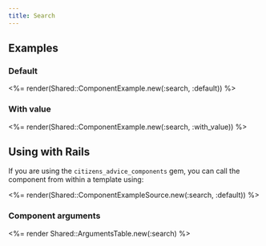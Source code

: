 ```yaml
---
title: Search
---
```


## Examples

### Default

<%= render(Shared::ComponentExample.new(:search, :default)) %>

### With value

<%= render(Shared::ComponentExample.new(:search, :with_value)) %>

## Using with Rails

If you are using the `citizens_advice_components` gem, you can call the component from within a template using:

<%= render(Shared::ComponentExampleSource.new(:search, :default)) %>

### Component arguments

<%= render Shared::ArgumentsTable.new(:search) %>
